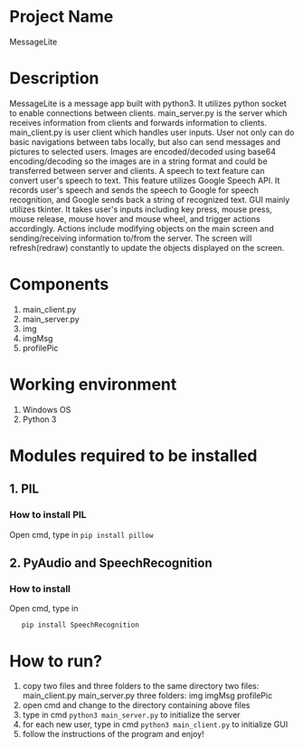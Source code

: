 # Project Name 
MessageLite
# Description
MessageLite is a message app built with python3. It utilizes python socket to enable connections between clients. main_server.py is the server which receives information from clients and forwards information to clients. main_client.py is user client which handles user inputs. User not only can do basic navigations between tabs locally, but also can send messages and pictures to selected users. Images are encoded/decoded using base64 encoding/decoding so the images are in a string format and could be transferred between server and clients. A speech to text feature can convert user's speech to text. This feature utilizes Google Speech API. It records user's speech and sends the speech to Google for speech recognition, and Google sends back a string of recognized text. GUI mainly utilizes tkinter. It takes user's inputs including key press, mouse press, mouse release, mouse hover and mouse wheel, and trigger actions accordingly. Actions include modifying objects on the main screen and sending/receiving information to/from the server. The screen will refresh(redraw) constantly to update the objects displayed on the screen. 

# Components
1. main_client.py
2. main_server.py
3. img
4. imgMsg
5. profilePic

# Working environment
1. Windows OS
2. Python 3

# Modules required to be installed
## 1. PIL

### How to install PIL
  Open cmd, type in ```pip install pillow```
## 2. PyAudio and SpeechRecognition
### How to install 
  Open cmd, type in 
  ```pip install pyaudio
     pip install SpeechRecognition
  ```

# How to run?
1. copy two files and three folders to the same directory
two files: main_client.py main_server.py
three folders: img imgMsg profilePic
2. open cmd and change to the directory containing above files 
3. type in cmd ```python3 main_server.py``` to initialize the server 
4. for each new user, type in cmd ```python3 main_client.py``` to initialize GUI 
5. follow the instructions of the program and enjoy!


